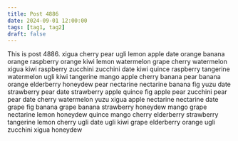 ```yaml
---
title: Post 4886
date: 2024-09-01 12:00:00
tags: [tag1, tag2]
draft: false
---
```

This is post 4886.
xigua
cherry
pear
ugli
lemon
apple
date
orange
banana
orange
raspberry
orange
kiwi
lemon
watermelon
grape
cherry
watermelon
xigua
kiwi
raspberry
zucchini
zucchini
date
kiwi
quince
raspberry
tangerine
watermelon
ugli
kiwi
tangerine
mango
apple
cherry
banana
pear
banana
orange
elderberry
honeydew
pear
nectarine
nectarine
banana
fig
yuzu
date
strawberry
pear
date
strawberry
apple
quince
fig
apple
pear
zucchini
pear
pear
date
cherry
watermelon
yuzu
xigua
apple
nectarine
nectarine
date
grape
fig
banana
grape
banana
strawberry
honeydew
mango
grape
nectarine
lemon
honeydew
quince
mango
cherry
elderberry
strawberry
tangerine
lemon
cherry
ugli
date
ugli
kiwi
grape
elderberry
orange
ugli
zucchini
xigua
honeydew
